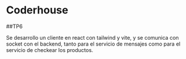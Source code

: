 # Coderhouse
##TP6 

Se desarrollo un cliente en react con tailwind y vite, y se comunica con socket con el backend, tanto para el servicio de mensajes como para el servicio de checkear los productos.
